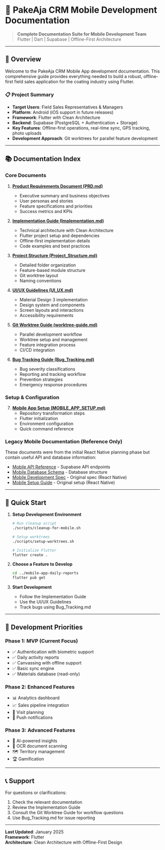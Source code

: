 # 📱 PakeAja CRM Mobile Development Documentation

> **Complete Documentation Suite for Mobile Development Team**  
> Flutter | Dart | Supabase | Offline-First Architecture

---

## 🎯 Overview

Welcome to the PakeAja CRM Mobile App development documentation. This comprehensive guide provides everything needed to build a robust, offline-first field sales application for the coating industry using Flutter.

### 📋 Project Summary
- **Target Users**: Field Sales Representatives & Managers
- **Platform**: Android (iOS support in future releases)
- **Framework**: Flutter with Clean Architecture
- **Backend**: Supabase (PostgreSQL + Authentication + Storage)
- **Key Features**: Offline-first operations, real-time sync, GPS tracking, photo uploads
- **Development Approach**: Git worktrees for parallel feature development

---

## 📚 Documentation Index

### Core Documents

1. **[Product Requirements Document (PRD.md)](./PRD.md)**
   - Executive summary and business objectives
   - User personas and stories
   - Feature specifications and priorities
   - Success metrics and KPIs

2. **[Implementation Guide (Implementation.md)](./Implementation.md)**
   - Technical architecture with Clean Architecture
   - Flutter project setup and dependencies
   - Offline-first implementation details
   - Code examples and best practices

3. **[Project Structure (Project_Structure.md)](./Project_Structure.md)**
   - Detailed folder organization
   - Feature-based module structure
   - Git worktree layout
   - Naming conventions

4. **[UI/UX Guidelines (UI_UX.md)](./UI_UX.md)**
   - Material Design 3 implementation
   - Design system and components
   - Screen layouts and interactions
   - Accessibility requirements

5. **[Git Worktree Guide (worktree-guide.md)](./worktree-guide.md)**
   - Parallel development workflow
   - Worktree setup and management
   - Feature integration process
   - CI/CD integration

6. **[Bug Tracking Guide (Bug_Tracking.md)](./Bug_Tracking.md)**
   - Bug severity classifications
   - Reporting and tracking workflow
   - Prevention strategies
   - Emergency response procedures

### Setup & Configuration

7. **[Mobile App Setup (MOBILE_APP_SETUP.md)](./MOBILE_APP_SETUP.md)**
   - Repository transformation steps
   - Flutter initialization
   - Environment configuration
   - Quick command reference

### Legacy Mobile Documentation (Reference Only)

These documents were from the initial React Native planning phase but contain useful API and database information:

- [Mobile API Reference](./MOBILE_API_REFERENCE.md) - Supabase API endpoints
- [Mobile Database Schema](./MOBILE_DATABASE_SCHEMA.md) - Database structure
- [Mobile Development Spec](./MOBILE_APP_DEVELOPMENT_SPEC.md) - Original spec (React Native)
- [Mobile Setup Guide](./MOBILE_SETUP_GUIDE.md) - Original setup (React Native)

---

## 🚀 Quick Start

1. **Setup Development Environment**
   ```bash
   # Run cleanup script
   ./scripts/cleanup-for-mobile.sh
   
   # Setup worktrees
   ./scripts/setup-worktrees.sh
   
   # Initialize Flutter
   flutter create .
   ```

2. **Choose a Feature to Develop**
   ```bash
   cd ../mobile-app-daily-reports
   flutter pub get
   ```

3. **Start Development**
   - Follow the Implementation Guide
   - Use the UI/UX Guidelines
   - Track bugs using Bug_Tracking.md

---

## 🎯 Development Priorities

### Phase 1: MVP (Current Focus)
- ✅ Authentication with biometric support
- ✅ Daily activity reports
- ✅ Canvassing with offline support
- ✅ Basic sync engine
- ✅ Materials database (read-only)

### Phase 2: Enhanced Features
- 📊 Analytics dashboard
- 📈 Sales pipeline integration
- 📅 Visit planning
- 🔔 Push notifications

### Phase 3: Advanced Features
- 🤖 AI-powered insights
- 📸 OCR document scanning
- 🗺️ Territory management
- 🏆 Gamification

---

## 📞 Support

For questions or clarifications:
1. Check the relevant documentation
2. Review the Implementation Guide
3. Consult the Git Worktree Guide for workflow questions
4. Use Bug_Tracking.md for issue reporting

---

**Last Updated**: January 2025  
**Framework**: Flutter  
**Architecture**: Clean Architecture with Offline-First Design
